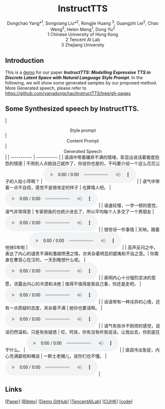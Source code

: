 # <center> InstructTTS </center>

<center> Dongchao Yang*<sup>1</sup>, Songxiang Liu*<sup>2</sup>, Rongjie Huang <sup>3</sup>, Guangzhi Lei<sup>2</sup>, Chao Weng<sup>2</sup>, Helen Meng<sup>1</sup>, Dong Yu<sup>2</sup></center> 
 
<center> 1 Chinese University of Hong Kong </center>
<center> 2 Tencent AI Lab</center>
<center> 3 Zhejiang University</center>



## Introduction
This is a [demo](http://dongchaoyang.top/InstructTTS//) for our paper **_InstructTTS: Modelling Expressive TTS in Discrete Latent Space with Natural Language Style Prompt_**. In the following, we will show some generated samples by our proposed method. More Generated speech, please refer to https://github.com/yangdongchao/InstructTTS/tree/gh-pages


## Some Synthesized speech by InstructTTS.

| <center> Style prompt </center> | <center> Content Prompt </center> | <center> Generated Speech </center>|
| -----------     |  -----------     |
| 语调中带着嫌弃不满的情绪，彰显出说话着极度抱怨的情感 | 不用别人点她自己就炸了，你说你也是的，干吗要介绍一个这么花花公子的人给小萍啊？ | <audio src="InstructTTS_mel/tx_emulate_00_102_0003_000034.wav" controls preload></audio> |
| 语气中带着一点不自信，感觉不是很肯定的样子 | 也算情人吧。 | <audio src="InstructTTS_mel/tx_emulate_00_103_0001_000037.wav" controls preload></audio> |
| 语速较慢，一字一顿的感觉，语气非常得意 | 专家把我的也统计进去了，所以平均每个人多交了一个男朋友 | <audio src="InstructTTS_mel/tx_emulate_00_114_0002_000002.wav" controls preload></audio> |
| 很惊讶一件事情 | 天呐，跟着他快5年啦 | <audio src="InstructTTS_mel/tx_emotion_00309000228.wav" controls preload></audio> |
| 高声反问之中，表达了内心的谴责不满和激越愤懑之情，亦夹杂着明显的鄙夷和不齿之意。| 你甭身在曹营心在汉的，一天到晚想什么呢。 | <audio src="InstructTTS_mel/tx_emulate_02_242_0002_000071.wav" controls preload></audio> |
| 表明内心十分强烈坚决的意愿，流露出内心的冷漠和决绝 | 值得不值得是我自己事，你还是走吧。 | <audio src="InstructTTS_mel/tx_xiao_0100105000370.wav" controls preload></audio> |
| 话语带有一种诧异的心情，还有一点质疑的态度，夹杂着不满 | 她你也要请啊。 | <audio src="InstructTTS_mel/tx_emulate_02_255_0001_000067.wav" controls preload></audio> |
| 语气有些许不耐烦的感觉，说话仍然温和，只是有些疑惑 | 哎，阿良，你有没有听我说话，让我出去，你到底在干什么。 | <audio src="InstructTTS_mel/tx_xiao_0200106000561.wav" controls preload></audio> |
| 语调冷淡急促，内心充满鄙视和嘲讽 | 一群土老帽儿，说你们也不懂。 | <audio src="InstructTTS_mel/tx_emulate_02_256_0006_000059.wav" controls preload></audio> |

## Links

[[Paper]()] [[Bibtex]()] [[Demo GitHub](http://dongchaoyang.top/PromptLM-TTS)] [[TencentAILab](https://ai.tencent.com/ailab/zh/index)] [[CUHK]()] [[code]()]

